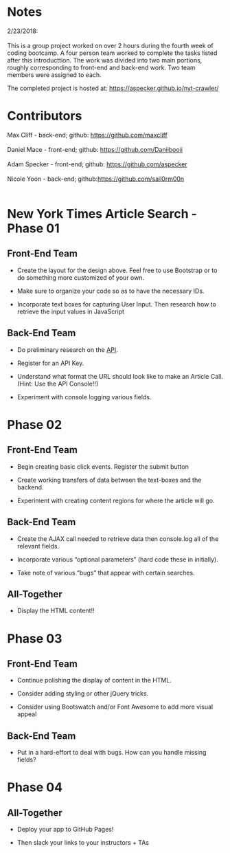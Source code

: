 # Notes

2/23/2018:
<br></br>
This is a group project worked on over 2 hours during the fourth week of coding bootcamp.
A four person team worked to complete the tasks listed after this introducttion.
The work was divided into two main portions, roughly corresponding to front-end and back-end work. 
Two team members were assigned to each.

The completed project is hosted at: https://aspecker.github.io/nyt-crawler/

# Contributors

Max Cliff - back-end; github: https://github.com/maxcliff <br></br>
Daniel Mace - front-end; github: https://github.com/Daniibooii <br></br>
Adam Specker - front-end; github: https://github.com/aspecker <br></br>
Nicole Yoon - back-end; github:https://github.com/sail0rm00n <br></br>



# New York Times Article Search - Phase 01

## Front-End Team

* Create the layout for the design above. Feel free to use Bootstrap or to do something more customized of your own.

* Make sure to organize your code so as to have the necessary IDs.

* Incorporate text boxes for capturing User Input. Then research how to retrieve the input values in JavaScript

## Back-End Team

* Do preliminary research on the [API](http://developer.nytimes.com/article_search_v2.json).

* Register for an API Key.

* Understand what format the URL should look like to make an Article Call. (Hint: Use the API Console!!)

* Experiment with console logging various fields.

# Phase 02

## Front-End Team

* Begin creating basic click events. Register the submit button

* Create working transfers of data between the text-boxes and the backend.

* Experiment with creating content regions for where the article will go.

## Back-End Team

* Create the AJAX call needed to retrieve data then console.log all of the relevant fields.

* Incorporate various “optional parameters” (hard code these in initially).

* Take note of various “bugs” that appear with certain searches.

## All-Together

* Display the HTML content!!

# Phase 03

## Front-End Team

* Continue polishing the display of content in the HTML.

* Consider adding styling or other jQuery tricks.

* Consider using Bootswatch and/or Font Awesome to add more visual appeal

## Back-End Team

* Put in a hard-effort to deal with bugs. How can you handle missing fields?

# Phase 04

## All-Together

* Deploy your app to GitHub Pages!

* Then slack your links to your instructors + TAs

